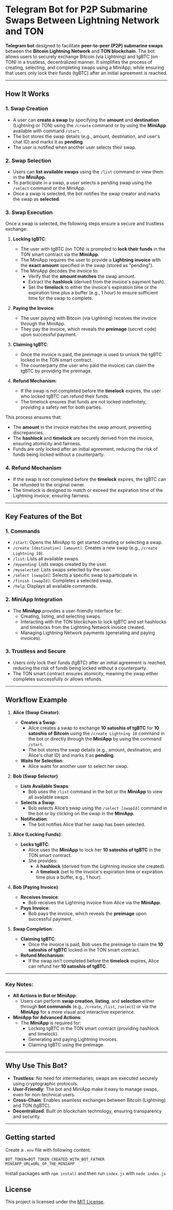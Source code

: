 # Telegram Bot for P2P Submarine Swaps Between Lightning Network and TON

**Telegram bot** designed to facilitate **peer-to-peer (P2P) submarine swaps** between the **Bitcoin Lightning Network** and **TON blockchain**. The bot allows users to securely exchange Bitcoin (via Lightning) and tgBTC (on TON) in a trustless, decentralized manner. It simplifies the process of creating, selecting, and completing swaps using a MiniApp, while ensuring that users only lock their funds (tgBTC) after an initial agreement is reached.

---

## **How It Works**

### **1. Swap Creation**
- A user can **create a swap** by specifying the **amount** and **destination** (Lightning or TON) using the `/create` command or by using the **MiniApp** available with command `/start`.
- The bot stores the swap details (e.g., amount, destination, and user's chat ID) and marks it as **pending**.
- The user is notified when another user selects their swap.

### **2. Swap Selection**
- Users can **list available swaps** using the `/list` command or view them in the **MiniApp**.
- To participate in a swap, a user selects a pending swap using the `/select` command or the MiniApp.
- Once a swap is selected, the bot notifies the swap creator and marks the swap as **selected**.

### **3. Swap Execution**

Once a swap is selected, the following steps ensure a secure and trustless exchange:

1. **Locking tgBTC**:
   - The user with tgBTC (on TON) is prompted to **lock their funds** in the TON smart contract via the **MiniApp**.
   - The MiniApp requires the user to provide a **Lightning invoice** with the **exact amount** specified in the swap (stored as "pending").
   - The MiniApp decodes the invoice to:
     - Verify that the **amount matches** the swap amount.
     - Extract the **hashlock** (derived from the invoice's payment hash).
     - Set the **timelock** to either the invoice's expiration time or the expiration time plus a buffer (e.g., 1 hour) to ensure sufficient time for the swap to complete.

2. **Paying the Invoice**:
   - The user paying with Bitcoin (via Lightning) receives the invoice through the MiniApp.
   - They pay the invoice, which reveals the **preimage** (secret code) upon successful payment.

3. **Claiming tgBTC**:
   - Once the invoice is paid, the preimage is used to unlock the tgBTC locked in the TON smart contract.
   - The counterparty (the user who paid the invoice) can claim the tgBTC by providing the preimage.

4. **Refund Mechanism**:
   - If the swap is not completed before the **timelock** expires, the user who locked tgBTC can refund their funds.
   - The timelock ensures that funds are not locked indefinitely, providing a safety net for both parties.

This process ensures that:
- The **amount** in the invoice matches the swap amount, preventing discrepancies.
- The **hashlock** and **timelock** are securely derived from the invoice, ensuring atomicity and fairness.
- Funds are only locked after an initial agreement, reducing the risk of funds being locked without a counterparty.
### **4. Refund Mechanism**
- If the swap is not completed before the **timelock** expires, the tgBTC can be refunded to the original owner.
- The timelock is designed to match or exceed the expiration time of the Lightning invoice, ensuring fairness.

---

## **Key Features of the Bot**

### **1. Commands**
- `/start`: Opens the MiniApp to get started creating or selecting a swap.
- `/create [destination] [amount]`: Creates a new swap (e.g., `/create Lightning 10`).
- `/list`: Lists all available swaps.
- `/mypending`: Lists swaps created by the user.
- `/myselected`: Lists swaps selected by the user.
- `/select [swapId]`: Selects a specific swap to participate in.
- `/finish [swapId]`: Completes a selected swap.
- `/help`: Displays all available commands.

### **2. MiniApp Integration**
- The **MiniApp** provides a user-friendly interface for:
  - Creating, listing, and selecting swaps.
  - Interacting with the TON blockchain to lock tgBTC and set hashlocks and timelocks from the Lightning Network invoice created.
  - Managing Lightning Network payments (generating and paying invoices).

### **3. Trustless and Secure**
- Users only lock their funds (tgBTC) after an initial agreement is reached, reducing the risk of funds being locked without a counterparty.
- The TON smart contract ensures atomicity, meaning the swap either completes successfully or allows refunds.

---

## **Workflow Example**

1. **Alice (Swap Creator)**:
   - **Creates a Swap**:
     - Alice creates a swap to exchange **10 satoshis of tgBTC** for **10 satoshis of Bitcoin** using the `/create Lightning 10` command in the bot or directly through the **MiniApp** by using the command `/start`.
     - The bot stores the swap details (e.g., amount, destination, and Alice's chat ID) and marks it as **pending**.
   - **Waits for Selection**:
     - Alice waits for another user to select her swap.

2. **Bob (Swap Selector)**:
   - **Lists Available Swaps**:
     - Bob uses the `/list` command in the bot or the **MiniApp** to view all available swaps.
   - **Selects a Swap**:
     - Bob selects Alice’s swap using the `/select [swapId]` command in the bot or by clicking on the swap in the **MiniApp**.
   - **Notification**:
     - The bot notifies Alice that her swap has been selected.

3. **Alice (Locking Funds)**:
   - **Locks tgBTC**:
     - Alice uses the **MiniApp** to lock her **10 satoshis of tgBTC** in the TON smart contract.
     - She provides:
       - A **hashlock** (derived from the Lightning invoice she created).
       - A **timelock** (set to the invoice's expiration time or expiration time plus a buffer, e.g., 1 hour).

4. **Bob (Paying Invoice)**:
   - **Receives Invoice**:
     - Bob receives the Lightning invoice from Alice via the **MiniApp**.
   - **Pays Invoice**:
     - Bob pays the invoice, which reveals the **preimage** upon successful payment.

5. **Swap Completion**:
   - **Claiming tgBTC**:
     - Once the invoice is paid, Bob uses the preimage to claim the **10 satoshis of tgBTC** locked in the TON smart contract.
   - **Refund Mechanism**:
     - If the swap isn’t completed before the **timelock** expires, Alice can refund her **10 satoshis of tgBTC**.

---

### **Key Notes**:
- **All Actions in Bot or MiniApp**:
  - Users can perform **swap creation**, **listing**, and **selection** either through **bot commands** (e.g., `/create`, `/list`, `/select`) or via the **MiniApp** for a more visual and interactive experience.
- **MiniApp for Advanced Actions**:
  - The **MiniApp** is required for:
    - Locking tgBTC in the TON smart contract (providing hashlock and timelock).
    - Generating and paying Lightning invoices.
    - Claiming tgBTC using the preimage.

---

## **Why Use This Bot?**
- **Trustless**: No need for intermediaries; swaps are executed securely using cryptographic protocols.
- **User-Friendly**: The bot and MiniApp make it easy to manage swaps, even for non-technical users.
- **Cross-Chain**: Enables seamless exchanges between Bitcoin (Lightning) and TON (tgBTC).
- **Decentralized**: Built on blockchain technology, ensuring transparency and security.

---

## Getting started

Create a `.env` file with following content: 

```
BOT_TOKEN=BOT_TOKEN_CREATED_WITH_BOT_FATHER
MINIAPP_URL=URL_OF_THE_MINIAPP

```

Install packages with ```npm install``` and then run ```index.js``` with ```node index.js```

## **License**
This project is licensed under the [MIT License](LICENSE).

